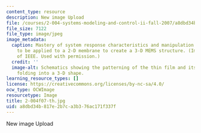 ```yaml
---
content_type: resource
description: New image Upload
file: /courses/2-004-systems-modeling-and-control-ii-fall-2007/a8dbd34b817e2b7ca3b376ac171f337f_2-004f07-th.jpg
file_size: 7122
file_type: image/jpeg
image_metadata:
  caption: Mastery of system response characteristics and manipulation allows impulses
    to be applied to a 2-D membrane to create a 3-D MEMS structure. (Image courtesy
    of IEEE. Used with permission.)
  credit: ''
  image-alt: Schematics showing the patterning of the thin film and its subsequent
    folding into a 3-D shape.
learning_resource_types: []
license: https://creativecommons.org/licenses/by-nc-sa/4.0/
ocw_type: OCWImage
resourcetype: Image
title: 2-004f07-th.jpg
uid: a8dbd34b-817e-2b7c-a3b3-76ac171f337f
---
```

New image Upload